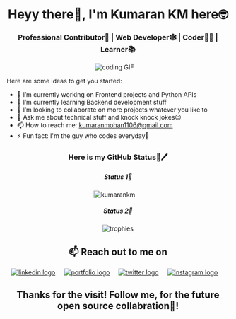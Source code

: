 <h1 align="center">Heyy there👋, I'm Kumaran KM here🤓</h1>
<h3 align="center">Professional Contributor👔 | Web Developer🕸️ | Coder🧑‍💻 | Learner📚</h3>

<p align="center">
<img src="https://camo.githubusercontent.com/6e2c2f5190c42e4ff6bbd45acf48536ef9bf9e95ad599c59473cf1c701236984/68747470733a2f2f737465656d6974696d616765732e636f6d2f3078302f68747470733a2f2f63646e2e6c6966656861636b65722e72752f77702d636f6e74656e742f75706c6f6164732f323031372f30312f657a6769662e636f6d2d63726f705f313438343536333835392e676966" alt="coding GIF" />&nbsp;&nbsp;&nbsp;&nbsp;
</p>

Here are some ideas to get you started:

- 🔭 I’m currently working on Frontend projects and Python APIs
- 🌱 I’m currently learning Backend development stuff
- 👯 I’m looking to collaborate on more projects whatever you like to
- 💬 Ask me about technical stuff and knock knock jokes😉
- 📫 How to reach me: kumaranmohan1106@gmail.com
- ⚡ Fun fact: I'm the guy who codes everyday🤣 


<h3 align="center"> Here is my GitHub Status📜🖊️</h3>

<h5 align="center"> Status 1📜</h5>
<p align="center">
<img src="https://github-readme-stats.vercel.app/api?username=kumarankm&show_icons=true&theme=tokyonight&count_private=true" alt="kumarankm" />&nbsp;&nbsp;&nbsp;&nbsp;
</p>

<h5 align="center"> Status 2📜</h5>
<p align="center">
<img src="https://github-profile-trophy.vercel.app/?username=kumarankm&row=2&column=3&margin-w=8&margin-h=8" alt="trophies" />
</p>

<h2 align="center">📫 Reach out to me on</h2>
<p align="center">
  <a target="_blank"href="https://www.linkedin.com/in/kumarankm"><img src="https://img.shields.io/badge/%5BL%5D-LINKEDIN-blue" alt="linkedin logo" /></a>&nbsp;&nbsp;&nbsp;&nbsp;
<a target="_blank"href="https://kumarankm.github.io"><img src="https://img.shields.io/badge/%3C%5C%3E-PORTFOLIO-brightgreen" alt="portfolio logo" /></a>&nbsp;&nbsp;&nbsp;&nbsp;
  <a target="_blank"href="https://twitter.com/KumaranKM4"><img src="https://img.shields.io/badge/%5BT%5D-TWITTER-yellow" alt="twitter logo" /></a>&nbsp;&nbsp;&nbsp;&nbsp;
  <a href="https://www.instagram.com/kumarantechie/"><img src="https://img.shields.io/badge/%5BI%5D-INSTAGRAM-red" alt="instagram logo" /></a>&nbsp;&nbsp;&nbsp;&nbsp;
</p>

<h2 align="center">Thanks for the visit! Follow me, for the future open source collabration🥳!</h2>
